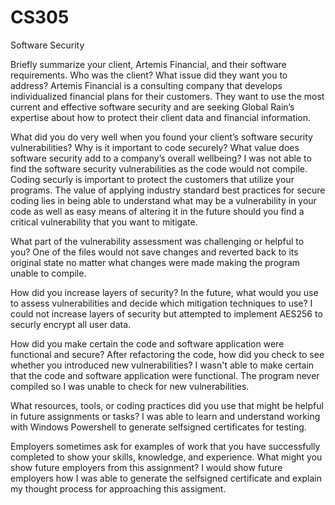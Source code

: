 # CS305
Software Security

Briefly summarize your client, Artemis Financial, and their software requirements. Who was the client? What issue did they want you to address?
Artemis Financial is a consulting company that develops individualized financial plans for their customers. They want to use the most current and effective software security and are seeking Global Rain’s expertise about how to protect their client data and financial information.

What did you do very well when you found your client’s software security vulnerabilities? Why is it important to code securely? What value does software security add to a company’s overall wellbeing?
I was not able to find the software security vulnerabilities as the code would not compile. Coding securly is important to protect the customers that utilize your programs. The value of applying industry standard best practices for secure coding lies in being able to understand what may be a vulnerability in your code as well as easy means of altering it in the future should you find a critical vulnerability that you want to mitigate.

What part of the vulnerability assessment was challenging or helpful to you? 
One of the files would not save changes and reverted back to its original state no matter what changes were made making the program unable to compile.

How did you increase layers of security? In the future, what would you use to assess vulnerabilities and decide which mitigation techniques to use?
I could not increase layers of security but attempted to implement AES256 to securly encrypt all user data.

How did you make certain the code and software application were functional and secure? After refactoring the code, how did you check to see whether you introduced new vulnerabilities?
I wasn't able to make certain that the code and software application were functional. The program never compiled so I was unable to check for new vulnerabilities.

What resources, tools, or coding practices did you use that might be helpful in future assignments or tasks?
I was able to learn and understand working with Windows Powershell to generate selfsigned certificates for testing.

Employers sometimes ask for examples of work that you have successfully completed to show your skills, knowledge, and experience. What might you show future employers from this assignment?
I would show future employers how I was able to generate the selfsigned certificate and explain my thought process for approaching this assigment.
